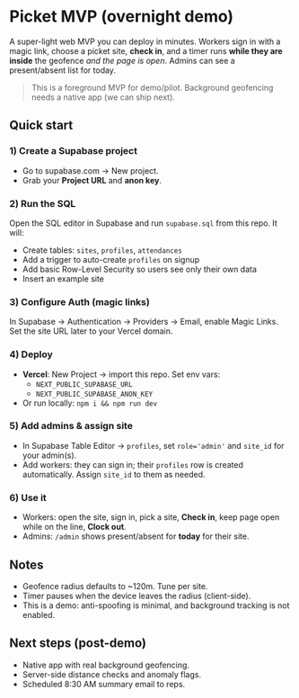 # Picket MVP (overnight demo)

A super-light web MVP you can deploy in minutes. Workers sign in with a magic link, choose a picket site, **check in**, and a timer runs **while they are inside** the geofence *and the page is open*. Admins can see a present/absent list for today.

> This is a foreground MVP for demo/pilot. Background geofencing needs a native app (we can ship next).

## Quick start

### 1) Create a Supabase project
- Go to supabase.com → New project.
- Grab your **Project URL** and **anon key**.

### 2) Run the SQL
Open the SQL editor in Supabase and run `supabase.sql` from this repo. It will:
- Create tables: `sites`, `profiles`, `attendances`
- Add a trigger to auto-create `profiles` on signup
- Add basic Row-Level Security so users see only their own data
- Insert an example site

### 3) Configure Auth (magic links)
In Supabase → Authentication → Providers → Email, enable Magic Links. Set the site URL later to your Vercel domain.

### 4) Deploy
- **Vercel**: New Project → import this repo. Set env vars:
  - `NEXT_PUBLIC_SUPABASE_URL`
  - `NEXT_PUBLIC_SUPABASE_ANON_KEY`
- Or run locally: `npm i && npm run dev`

### 5) Add admins & assign site
- In Supabase Table Editor → `profiles`, set `role='admin'` and `site_id` for your admin(s).
- Add workers: they can sign in; their `profiles` row is created automatically. Assign `site_id` to them as needed.

### 6) Use it
- Workers: open the site, sign in, pick a site, **Check in**, keep page open while on the line, **Clock out**.
- Admins: `/admin` shows present/absent for **today** for their site.

## Notes
- Geofence radius defaults to ~120m. Tune per site.
- Timer pauses when the device leaves the radius (client-side).
- This is a demo: anti-spoofing is minimal, and background tracking is not enabled.

## Next steps (post-demo)
- Native app with real background geofencing.
- Server-side distance checks and anomaly flags.
- Scheduled 8:30 AM summary email to reps.
